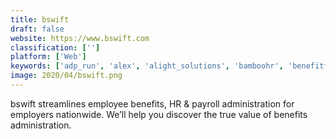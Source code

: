 ```yaml
---
title: bswift
draft: false 
website: https://www.bswift.com
classification: ['']
platform: ['Web']
keywords: ['adp_run', 'alex', 'alight_solutions', 'bamboohr', 'benefitfocus', 'businessolver', 'castlight', 'easecentral', 'employee_navigator', 'gusto', 'healthjoy', 'justworks', 'maxwell_health', 'namely', 'paycom', 'quickbooks', 'smartben', 'time_out', 'uber', 'zenefits']
image: 2020/04/bswift.png
---
```

bswift streamlines employee benefits, HR & payroll administration for employers nationwide. We’ll help you discover the true value of benefits administration.